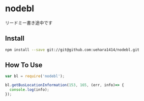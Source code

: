 # nodebl
リードミー書き途中です
## Install
```sh
npm install --save git://git@github.com:uehara1414/nodebl.git
```

## How To Use
```javascript
var bl = require('nodebl');

bl.getBusLocationInformation(153, 165, (err, info)=> {
  console.log(info);
});
```
